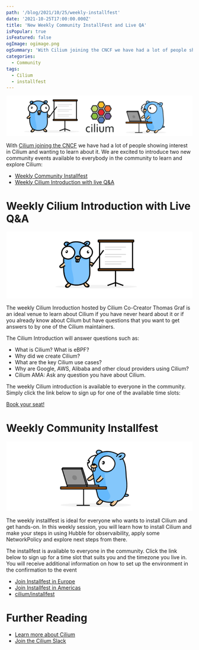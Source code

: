 ```yaml
---
path: '/blog/2021/10/25/weekly-installfest'
date: '2021-10-25T17:00:00.000Z'
title: 'New Weekly Community InstallFest and Live QA'
isPopular: true
isFeatured: false
ogImage: ogimage.png
ogSummary: 'With Cilium joining the CNCF we have had a lot of people showing interest in Cilium and wanting to learn about it. We are excited to introduce two new community events available to everybody in the community to learn and explore Cilium: Weekly Community Installfest & Weekly Cilium Introduction with live Q&A'
categories:
  - Community
tags:
  - Cilium
  - installfest
---
```


![](cover.png)

With [Cilium joining the CNCF](https://www.cncf.io/blog/2021/10/13/cilium-joins-cncf-as-an-incubating-project/)
we have had a lot of people showing interest in Cilium and wanting to learn
about it. We are excited to introduce two new community events available to
everybody in the community to learn and explore Cilium:

- [Weekly Community Installfest](#liveqa)
- [Weekly Cilium Introduction with live Q&A](#installfest)

<a name="liveqa"></a>

# Weekly Cilium Introduction with Live Q&A

![](live_qa.png)

The weekly Cilium Inroduction hosted by Cilium Co-Creator Thomas Graf is an
ideal venue to learn about Cilium if you have never heard about it or if you
already know about Cilium but have questions that you want to get answers to
by one of the Cilium maintainers.

The Cilium Introduction will answer questions such as:

- What is Cilium? What is eBPF?
- Why did we create Cilium?
- What are the key Cilium use cases?
- Why are Google, AWS, Alibaba and other cloud providers using Cilium?
- Cilium AMA: Ask any question you have about Cilium.

The weekly Cilium introduction is available to everyone in the community.
Simply click the link below to sign up for one of the available time slots:

[Book your seat!](https://calendly.com/cilium-events/cilium-introduction?month=2021-10&date=2021-10-26)

<a name="installfest"></a>

# Weekly Community Installfest

![](installfest.png)

The weekly installfest is ideal for everyone who wants to install Cilium and
get hands-on. In this weekly session, you will learn how to install Cilium and
make your steps in using Hubble for observaibility, apply some NetworkPolicy
and explore next steps from there.

The installfest is available to everyone in the community. Click the link below
to sign up for a time slot that suits you and the timezone you live in. You
will receive additional information on how to set up the environment in the
confirmation to the event

- [Join Installfest in Europe](https://calendly.com/cilium-events/cilim-installfest-emea)
- [Join Installfest in Americas](https://calendly.com/cilium-events/cilium-installfest-na)
- [cilium/installfest](https://github.com/cilium/installfest)

# Further Reading

- [Learn more about Cilium](https://cilium.io/learn)
- [Join the Cilium Slack](https://cilium.herokuapp.com/)
